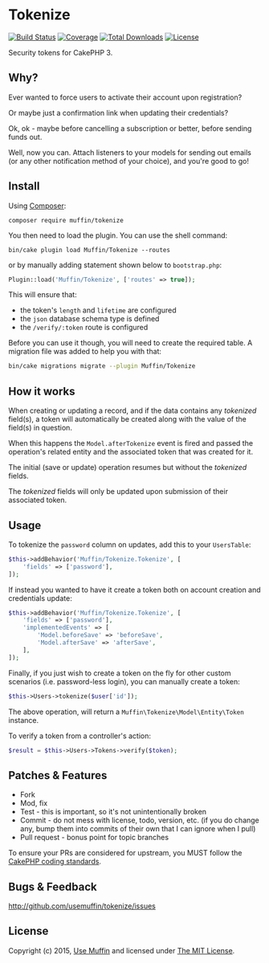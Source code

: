 # Tokenize

[![Build Status](https://img.shields.io/travis/UseMuffin/Tokenize/master.svg?style=flat-square)](https://travis-ci.org/UseMuffin/Tokenize)
[![Coverage](https://img.shields.io/coveralls/UseMuffin/Tokenize/master.svg?style=flat-square)](https://coveralls.io/r/UseMuffin/Tokenize)
[![Total Downloads](https://img.shields.io/packagist/dt/muffin/tokenize.svg?style=flat-square)](https://packagist.org/packages/muffin/tokenize)
[![License](https://img.shields.io/badge/license-MIT-blue.svg?style=flat-square)](LICENSE)

Security tokens for CakePHP 3.

## Why?

Ever wanted to force users to activate their account upon registration?

Or maybe just a confirmation link when updating their credentials?

Ok, ok - maybe before cancelling a subscription or better, before sending funds out.

Well, now you can. Attach listeners to your models for sending out emails (or any other
notification method of your choice), and you're good to go!

## Install

Using [Composer][composer]:

```
composer require muffin/tokenize
```

You then need to load the plugin. You can use the shell command:

```
bin/cake plugin load Muffin/Tokenize --routes
```

or by manually adding statement shown below to `bootstrap.php`:

```php
Plugin::load('Muffin/Tokenize', ['routes' => true]);
```

This will ensure that:

- the token's `length` and `lifetime` are configured
- the `json` database schema type is defined
- the `/verify/:token` route is configured

Before you can use it though, you will need to create the required table. A migration file was
added to help you with that:

```sh
bin/cake migrations migrate --plugin Muffin/Tokenize
```

## How it works

When creating or updating a record, and if the data contains any *tokenized* field(s), a token
will automatically be created along with the value of the field(s) in question.

When this happens the `Model.afterTokenize` event is fired and passed the operation's related
entity and the associated token that was created for it.

The initial (save or update) operation resumes but without the *tokenized* fields.

The *tokenized* fields will only be updated upon submission of their associated token.

## Usage

To tokenize the `password` column on updates, add this to your `UsersTable`:

```php
$this->addBehavior('Muffin/Tokenize.Tokenize', [
    'fields' => ['password'],
]);
```

If instead you wanted to have it create a token both on account creation and credentials update:

```php
$this->addBehavior('Muffin/Tokenize.Tokenize', [
    'fields' => ['password'],
    'implementedEvents' => [
        'Model.beforeSave' => 'beforeSave',
        'Model.afterSave' => 'afterSave',
    ],
]);
```

Finally, if you just wish to create a token on the fly for other custom scenarios (i.e. password-less
login), you can manually create a token:

```php
$this->Users->tokenize($user['id']);
```

The above operation, will return a `Muffin\Tokenize\Model\Entity\Token` instance.

To verify a token from  a controller's action:

```php
$result = $this->Users->Tokens->verify($token);
```

## Patches & Features

* Fork
* Mod, fix
* Test - this is important, so it's not unintentionally broken
* Commit - do not mess with license, todo, version, etc. (if you do change any, bump them into commits of
their own that I can ignore when I pull)
* Pull request - bonus point for topic branches

To ensure your PRs are considered for upstream, you MUST follow the [CakePHP coding standards][standards].

## Bugs & Feedback

http://github.com/usemuffin/tokenize/issues

## License

Copyright (c) 2015, [Use Muffin][muffin] and licensed under [The MIT License][mit].

[cakephp]:http://cakephp.org
[composer]:http://getcomposer.org
[mit]:http://www.opensource.org/licenses/mit-license.php
[muffin]:http://usemuffin.com
[standards]:http://book.cakephp.org/3.0/en/contributing/cakephp-coding-conventions.html
